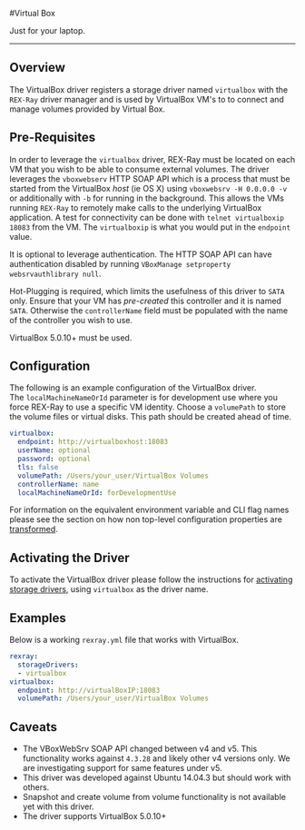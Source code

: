 #Virtual Box

Just for your laptop.

---

## Overview
The VirtualBox driver registers a storage driver named `virtualbox` with the
`REX-Ray` driver manager and is used by VirtualBox VM's to to connect and
manage volumes provided by Virtual Box.

## Pre-Requisites
In order to leverage the `virtualbox` driver, REX-Ray must be located on each
VM that you wish to be able to consume external volumes.  The driver
leverages the `vboxwebserv` HTTP SOAP API which is a process that must be
started from the VirtualBox *host* (ie OS X) using `vboxwebsrv -H 0.0.0.0 -v` or
additionally with `-b` for running in the background.  This allows the VMs
running `REX-Ray` to remotely make calls to the underlying VirtualBox
application.  A test for connectivity can be done with
`telnet virtualboxip 18083` from the VM.  The `virtualboxip` is what you
would put in the `endpoint` value.

It is optional to leverage authentication.  The HTTP SOAP API can have
authentication disabled by running
`VBoxManage setproperty websrvauthlibrary null`.

Hot-Plugging is required, which limits the usefulness of this driver to `SATA`
only.  Ensure that your VM has *pre-created* this controller and it is
named `SATA`.  Otherwise the `controllerName` field must be populated
with the name of the controller you wish to use.

VirtualBox 5.0.10+ must be used.

## Configuration
The following is an example configuration of the VirtualBox driver.  
The `localMachineNameOrId` parameter is for development use where you force
REX-Ray to use a specific VM identity.  Choose a `volumePath` to store the
volume files or virtual disks.  This path should be created ahead of time.


```yaml
virtualbox:
  endpoint: http://virtualboxhost:18083
  userName: optional
  password: optional
  tls: false
  volumePath: /Users/your_user/VirtualBox Volumes
  controllerName: name
  localMachineNameOrId: forDevelopmentUse
```

For information on the equivalent environment variable and CLI flag names
please see the section on how non top-level configuration properties are
[transformed](./config/#all-other-properties).

## Activating the Driver
To activate the VirtualBox driver please follow the instructions for
[activating storage drivers](/user-guide/config#activating-storage-drivers),
using `virtualbox` as the driver name.

## Examples
Below is a working `rexray.yml` file that works with VirtualBox.

```yaml
rexray:
  storageDrivers:
  - virtualbox
virtualbox:
  endpoint: http://virtualBoxIP:18083
  volumePath: /Users/your_user/VirtualBox Volumes
```

## Caveats
- The VBoxWebSrv SOAP API changed between v4 and v5.  This functionality
  works against `4.3.28` and likely other v4 versions only.  We are
  investigating support for same features under v5.
- This driver was developed against Ubuntu 14.04.3 but should work with
  others.
- Snapshot and create volume from volume functionality is not
  available yet with this driver.
- The driver supports VirtualBox 5.0.10+
